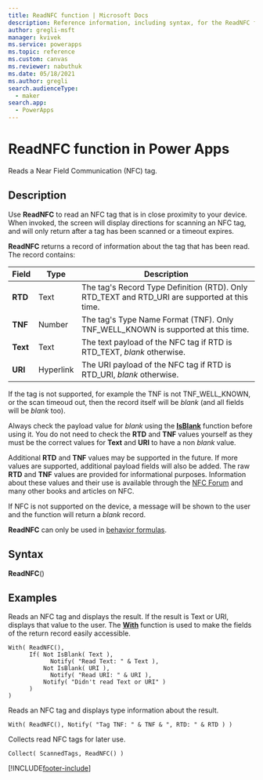 ```yaml
---
title: ReadNFC function | Microsoft Docs
description: Reference information, including syntax, for the ReadNFC function in Power Apps
author: gregli-msft
manager: kvivek
ms.service: powerapps
ms.topic: reference
ms.custom: canvas
ms.reviewer: nabuthuk
ms.date: 05/18/2021
ms.author: gregli
search.audienceType: 
  - maker
search.app: 
  - PowerApps
---
```

# ReadNFC function in Power Apps
Reads a Near Field Communication (NFC) tag.

## Description
Use **ReadNFC** to read an NFC tag that is in close proximity to your device.  When invoked, the screen will display directions for scanning an NFC tag, and will only return after a tag has been scanned or a timeout expires.  

**ReadNFC** returns a record of information about the tag that has been read.  The record contains:

| Field | Type | Description |
|----|----|----|
| **RTD** | Text | The tag's Record Type Definition (RTD).  Only RTD_TEXT and RTD_URI are supported at this time. |
| **TNF** | Number | The tag's Type Name Format (TNF). Only TNF_WELL_KNOWN is supported at this time.  |
| **Text** | Text | The text payload of the NFC tag if RTD is RTD_TEXT, *blank* otherwise.   | 
| **URI** | Hyperlink | The URI payload of the NFC tag if RTD is RTD_URI, *blank* otherwise.  |

If the tag is not supported, for example the TNF is not TNF_WELL_KNOWN, or the scan timeoud out, then the record itself will be *blank* (and all fields will be *blank* too).

Always check the payload value for *blank* using the [**IsBlank**](function-isblank-isempty.md) function before using it.  You do not need to check the **RTD** and **TNF** values yourself as they must be the correct values for **Text** and **URI** to have a non *blank* value.

Additional **RTD** and **TNF** values may be supported in the future.  If more values are supported, additional payload fields will also be added.  The raw **RTD** and **TNF** values are provided for informational purposes.  Information about these values and their use is available through the [NFC Forum](https://nfc-forum.org) and many other books and articles on NFC.

If NFC is not supported on the device, a message will be shown to the user and the function will return a *blank* record. 

**ReadNFC** can only be used in [behavior formulas](../working-with-formulas-in-depth.md).

## Syntax
**ReadNFC**()

## Examples

Reads an NFC tag and displays the result.  If the result is Text or URI, displays that value to the user.  The [**With**](function-with.md) function is used to make the fields of the return record easily accessible.  

```powerapps-dot
With( ReadNFC(), 
      If( Not IsBlank( Text ), 
            Notify( "Read Text: " & Text ), 
          Not IsBlank( URI ),
            Notify( "Read URI: " & URI ),
          Notify( "Didn't read Text or URI" )
      )
)
```

Reads an NFC tag and displays type information about the result.

```powerapps-dot
With( ReadNFC(), Notify( "Tag TNF: " & TNF & ", RTD: " & RTD ) )
```

Collects read NFC tags for later use.

```powerapps-dot
Collect( ScannedTags, ReadNFC() )
```

[!INCLUDE[footer-include](../../../includes/footer-banner.md)]